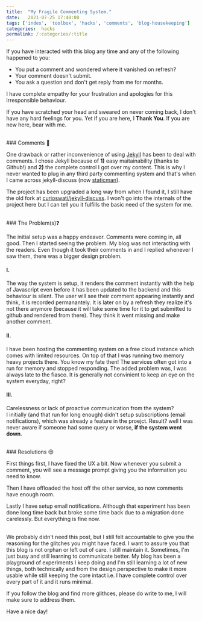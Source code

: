 ```yaml
---
title:  "My Fragile Commenting System."
date:   2021-07-25 17:40:00
tags: ['index', 'toolbox', 'hacks', 'comments', 'blog-housekeeping']
categories:  hacks
permalink: /:categories/:title
---
```

If you have interacted with this blog any time and any of the following happened to you:  

- You put a comment and wondered where it vanished on refresh?
- Your comment doesn't submit.
- You ask a question and don't get reply from me for months.

I have complete empathy for your frustration and apologies for this irresponsible behaviour.

If you have scratched your head and sweared on never coming back, I don't have any hard feelings for you.
Yet if you are here, I **Thank You**. If you are new here, bear with me.

<br/>
### Comments &#128172;

One drawback or rather inconvenience of using [Jekyll](https://jekyllrb.com/) has been to deal with comments.
I chose Jekyll because of **1)** easy maitainability (thanks to Github!) and **2)** the complete control I got over my content.
This is why I never wanted to plug in any third party commenting system and that's when I came across jekyll-discuss (now [staticman](https://github.com/eduardoboucas/staticman)).

The project has been upgraded a long way from when I found it, I still have the old fork at [curioswati/jekyll-discuss](https://github.com/curioswati/jekyll-discuss).
I won't go into the internals of the project here but I can tell you it fulfills the basic need of the system for me.

<br/>
### The Problem(s)&#10067;

The initial setup was a happy endeavor. Comments were coming in, all good. Then I started seeing the problem.
My blog was not interacting with the readers. Even though it took their comments in and I replied whenever I saw them, there was a bigger design problem.

#### I.
The way the system is setup, it renders the comment instantly with the help of Javascript even before it has been updated to the backend and this behaviour is silent.
The user will see their comment appearing instantly and think, it is recorded permanantely. It is later on by a refresh they realize it's not there anymore
(because it will take some time for it to get submitted to github and rendered from there). They think it went missing and make another comment.

#### II.
I have been hosting the commenting system on a free cloud instance which comes with limited resources. On top of that I was running two memory heavy projects there.
You know my fate then! The services often got into a run for memory and stopped responding.
The added problem was, I was always late to the fiasco. It is generally not convinient to keep an eye on the system everyday, right?

#### III.
Carelessness or lack of proactive communication from the system?  
I initially (and that run for long enough) didn't setup subscriptions (email notifications), which was already a feature in the proejct.
Result? well I was never aware if someone had some query or worse, **if the system went down**.

<br/>
### Resolutions &#128524;

First things first, I have fixed the UX a bit. Now whenever you submit a comment, you will see a message prompt giving you the information you need to know.

Then I have offloaded the host off the other service, so now comments have enough room.

Lastly I have setup email notifications. Although that experiment has been done long time back but broke some time back due to a migration done carelessly.
But everything is fine now.

<br/>
We probably didn't need this post, but I still felt accountable to give you the reasoning for the glitches you might have faced.
I want to assure you that this blog is not orphan or left out of care. I still maintain it. Sometimes, I'm just busy and still learning to communicate better.  
My blog has been a playground of experiments I keep doing and I'm still learning a lot of new things, both technically and from the design perspective to make it more usable
while still keeping the core intact i.e. I have complete control over every part of it and it runs minimal.

If you follow the blog and find more glithces, please do write to me, I will make sure to address them.

Have a nice day!
